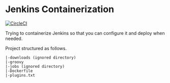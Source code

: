 # Jenkins Containerization

[![CircleCI](https://circleci.com/gh/robot297/Jenkins-Containerization/tree/master.svg?style=svg)](https://circleci.com/gh/robot297/Jenkins-Containerization/tree/master)

Trying to containerize Jenkins so that you can configure it and deploy when needed.

Project structured as follows.

```
|-downloads (ignored directory)
|-groovy
|-jobs (ignored directory)
|-Dockerfile
|-plugins.txt
```

